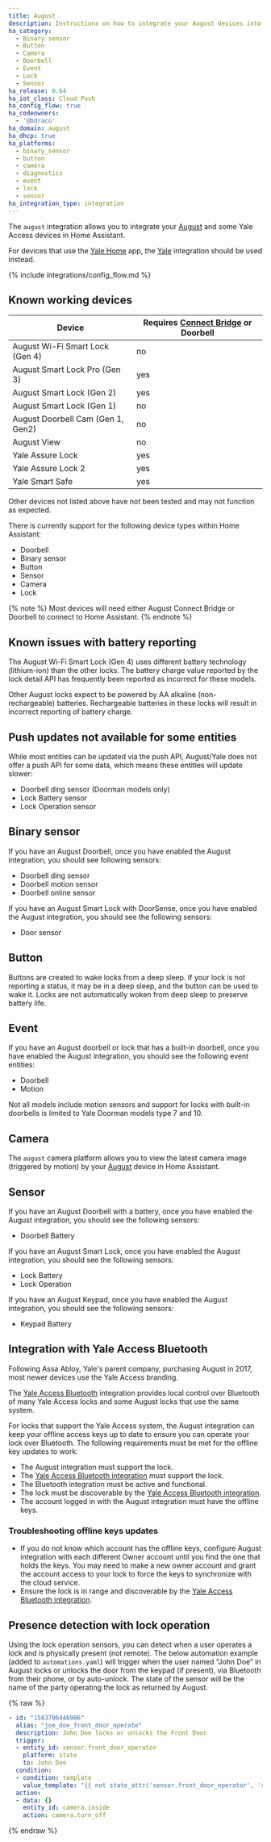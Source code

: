 ```yaml
---
title: August
description: Instructions on how to integrate your August devices into Home Assistant.
ha_category:
  - Binary sensor
  - Button
  - Camera
  - Doorbell
  - Event
  - Lock
  - Sensor
ha_release: 0.64
ha_iot_class: Cloud Push
ha_config_flow: true
ha_codeowners:
  - '@bdraco'
ha_domain: august
ha_dhcp: true
ha_platforms:
  - binary_sensor
  - button
  - camera
  - diagnostics
  - event
  - lock
  - sensor
ha_integration_type: integration
---
```


The `august` integration allows you to integrate your [August](https://august.com/) and some Yale Access devices in Home Assistant.

For devices that use the [Yale Home](https://yalehome.com/global) app, the [Yale](/integrations/yale) integration should be used instead.

{% include integrations/config_flow.md %}

## Known working devices

| Device                            | Requires [Connect Bridge](https://august.com/products/august-connect/) or Doorbell |
| --------------------------------- | ------------------------------------|
| August Wi-Fi Smart Lock (Gen 4) | no |
| August Smart Lock Pro (Gen 3) | yes |
| August Smart Lock (Gen 2) | yes |
| August Smart Lock (Gen 1) | no |
| August Doorbell Cam (Gen 1, Gen2) | no |
| August View | no |
| Yale Assure Lock | yes |
| Yale Assure Lock 2 | yes |
| Yale Smart Safe | yes |

Other devices not listed above have not been tested and may not function as expected.

There is currently support for the following device types within Home Assistant:

- Doorbell
- Binary sensor
- Button
- Sensor
- Camera
- Lock

{% note %}
Most devices will need either August Connect Bridge or Doorbell to connect to Home Assistant.
{% endnote %}

## Known issues with battery reporting

The August Wi-Fi Smart Lock (Gen 4) uses different battery technology (lithium-ion) than the other locks. The battery charge value reported by the lock detail API has frequently been reported as incorrect for these models.
		
Other August locks expect to be powered by AA alkaline (non-rechargeable) batteries. Rechargeable batteries in these locks will result in incorrect reporting of battery charge.

## Push updates not available for some entities

While most entities can be updated via the push API, August/Yale does not offer a push API for some data, which means these entities will update slower:

- Doorbell ding sensor (Doorman models only)
- Lock Battery sensor
- Lock Operation sensor

## Binary sensor

If you have an August Doorbell, once you have enabled the August integration, you should see following sensors:

- Doorbell ding sensor
- Doorbell motion sensor
- Doorbell online sensor

If you have an August Smart Lock with DoorSense, once you have enabled the August integration, you should see the following sensors:

- Door sensor

## Button

Buttons are created to wake locks from a deep sleep. If your lock is not reporting a status, it may be in a deep sleep, and the button can be used to wake it. Locks are not automatically woken from deep sleep to preserve battery life.

## Event

If you have an August doorbell or lock that has a built-in doorbell, once you have enabled the August integration, you should see the following event entities:

- Doorbell
- Motion

Not all models include motion sensors and support for locks with built-in doorbells is limited to Yale Doorman models type 7 and 10.

## Camera

The `august` camera platform allows you to view the latest camera image (triggered by motion) by your [August](https://august.com/) device in Home Assistant.

## Sensor

If you have an August Doorbell with a battery, once you have enabled the August integration, you should see the following sensors:

- Doorbell Battery

If you have an August Smart Lock, once you have enabled the August integration, you should see the following sensors:

- Lock Battery
- Lock Operation

If you have an August Keypad, once you have enabled the August integration, you should see the following sensors:

- Keypad Battery

## Integration with Yale Access Bluetooth

Following Assa Abloy, Yale's parent company, purchasing August in 2017, most newer devices use the Yale Access branding. 

The [Yale Access Bluetooth](/integrations/yalexs_ble) integration provides local control over Bluetooth of many Yale Access locks and some August locks that use the same system. 

For locks that support the Yale Access system, the August integration can keep your offline access keys up to date to ensure you can operate your lock over Bluetooth. The following requirements must be met for the offline key updates to work:

- The August integration must support the lock.
- The [Yale Access Bluetooth integration](/integrations/yalexs_ble) must support the lock.
- The Bluetooth integration must be active and functional.
- The lock must be discoverable by the [Yale Access Bluetooth integration](/integrations/yalexs_ble).
- The account logged in with the August integration must have the offline keys.

### Troubleshooting offline keys updates

- If you do not know which account has the offline keys, configure August integration with each different Owner account until you find the one that holds the keys. You may need to make a new owner account and grant the account access to your lock to force the keys to synchronize with the cloud service.
- Ensure the lock is in range and discoverable by the [Yale Access Bluetooth integration](/integrations/yalexs_ble).

## Presence detection with lock operation

Using the lock operation sensors, you can detect when a user operates a lock and is physically present (not remote). The below automation example (added to `automations.yaml`) will trigger when the user named “John Doe” in August locks or unlocks the door from the keypad (if present), via Bluetooth from their phone, or by auto-unlock. The state of the sensor will be the name of the party operating the lock as returned by August.

{% raw %}

```yaml
- id: "1583706446906"
  alias: "joe_doe_front_door_operate"
  description: John Doe locks or unlocks the Front Door
  trigger:
  - entity_id: sensor.front_door_operator
    platform: state
    to: John Doe
  condition:
  - condition: template
    value_template: "{{ not state_attr('sensor.front_door_operator', 'remote') }}"
  action:
  - data: {}
    entity_id: camera.inside
    action: camera.turn_off
```

{% endraw %}
